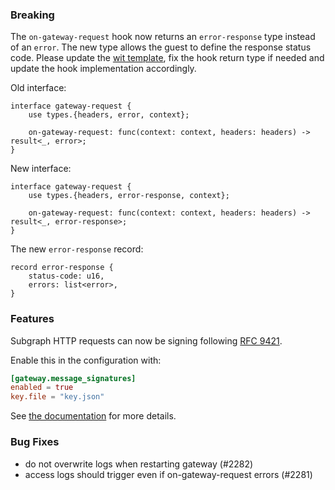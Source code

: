 ### Breaking

The `on-gateway-request` hook now returns an `error-response` type instead of an `error`. The new type allows the guest to define the response status code. Please update the [wit template](https://github.com/grafbase/grafbase/blob/main/crates/wasi-component-loader/gateway-hooks.wit), fix the hook return type if needed and update the hook implementation accordingly.

Old interface:

```wit
interface gateway-request {
    use types.{headers, error, context};

    on-gateway-request: func(context: context, headers: headers) -> result<_, error>;
}
```

New interface:

```wit
interface gateway-request {
    use types.{headers, error-response, context};

    on-gateway-request: func(context: context, headers: headers) -> result<_, error-response>;
}
```

The new `error-response` record:

```wit
record error-response {
    status-code: u16,
    errors: list<error>,
}
```

### Features

Subgraph HTTP requests can now be signing following [RFC 9421](https://datatracker.ietf.org/doc/html/rfc9421).

Enable this in the configuration with:

```toml
[gateway.message_signatures]
enabled = true
key.file = "key.json"
```

See [the documentation](https://grafbase.com/docs/self-hosted-gateway/message-signatures) for more details.

### Bug Fixes

- do not overwrite logs when restarting gateway (#2282)
- access logs should trigger even if on-gateway-request errors (#2281)
